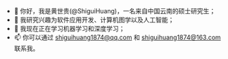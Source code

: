 - 👋 你好，我是黄世贵(@ShiguiHuang)，一名来自中国云南的硕士研究生；
- 👀 我研究兴趣为软件应用开发、计算机图学以及人工智能；
- 🌱 我现在正在学习机器学习和深度学习；
- 📫 你可以通过 shiguihuang1874@qq.com 和 shiguihuang1874@163.com 联系我。
